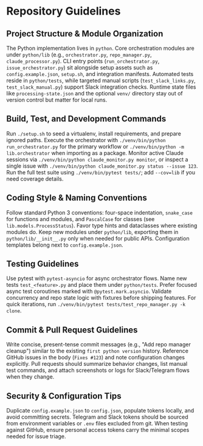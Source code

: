 # Repository Guidelines

## Project Structure & Module Organization
The Python implementation lives in `python`. Core orchestration modules are under `python/lib` (e.g., `orchestrator.py`, `repo_manager.py`, `claude_processor.py`). CLI entry points (`run_orchestrator.py`, `issue_orchestrator.py`) sit alongside setup assets such as `config.example.json`, `setup.sh`, and integration manifests. Automated tests reside in `python/tests`, while targeted manual scripts (`test_slack_links.py`, `test_slack_manual.py`) support Slack integration checks. Runtime state files like `processing-state.json` and the optional `venv/` directory stay out of version control but matter for local runs.

## Build, Test, and Development Commands
Run `./setup.sh` to seed a virtualenv, install requirements, and prepare ignored paths. Execute the orchestrator with `./venv/bin/python run_orchestrator.py` for the primary workflow or `./venv/bin/python -m lib.orchestrator` when importing as a package. Monitor active Claude sessions via `./venv/bin/python claude_monitor.py monitor`, or inspect a single issue with `./venv/bin/python claude_monitor.py status --issue 123`. Run the full test suite using `./venv/bin/pytest tests/`; add `--cov=lib` if you need coverage details.

## Coding Style & Naming Conventions
Follow standard Python 3 conventions: four-space indentation, `snake_case` for functions and modules, and `PascalCase` for classes (see `lib.models.ProcessStatus`). Favor type hints and dataclasses where existing modules do. Keep new modules under `python/lib`, exporting them in `python/lib/__init__.py` only when needed for public APIs. Configuration templates belong next to `config.example.json`.

## Testing Guidelines
Use pytest with `pytest-asyncio` for async orchestrator flows. Name new tests `test_<feature>.py` and place them under `python/tests`. Prefer focused async test coroutines marked with `@pytest.mark.asyncio`. Validate concurrency and repo state logic with fixtures before shipping features. For quick iterations, run `./venv/bin/pytest tests/test_repo_manager.py -k clone`.

## Commit & Pull Request Guidelines
Write concise, present-tense commit messages (e.g., "Add repo manager cleanup") similar to the existing `first python version` history. Reference GitHub issues in the body (`Fixes #123`) and note configuration changes explicitly. Pull requests should summarize behavior changes, list manual test commands, and attach screenshots or logs for Slack/Telegram flows when they change.

## Security & Configuration Tips
Duplicate `config.example.json` to `config.json`, populate tokens locally, and avoid committing secrets. Telegram and Slack tokens should be sourced from environment variables or `.env` files excluded from git. When testing against GitHub, ensure personal access tokens carry the minimal scopes needed for issue triage.
